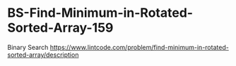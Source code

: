 # BS-Find-Minimum-in-Rotated-Sorted-Array-159
Binary Search
https://www.lintcode.com/problem/find-minimum-in-rotated-sorted-array/description
